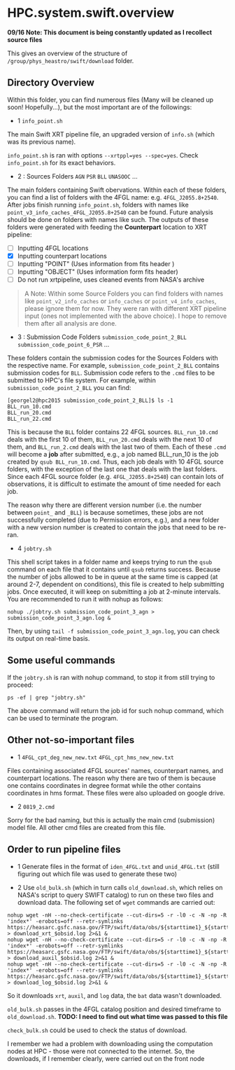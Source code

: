 # HPC.system.swift.overview

**09/16 Note: This document is being constantly updated as I recollect source files**

This gives an overview of the structure of `/group/phys_heastro/swift/download` folder.

## Directory Overview

Within this folder, you can find numerous files (Many will be cleaned up soon! Hopefully...), but the most important are of the followings:

- 1
`info_point.sh`

The main Swift XRT pipeline file, an upgraded version of `info.sh` (which was its previous name).

`info_point.sh` is ran with options `--xrtppl=yes --spec=yes`. Check `info_point.sh` for its exact behaviors.

- 2 : Sources Folders
`AGN` `PSR` `BLL` `UNASOOC` ...

The main folders containing Swift obervations. Within each of these folders, you can find a list of folders with the 4FGL name: e.g. `4FGL_J2055.8+2540`. After jobs finish running `info_point.sh`, folders with names like `point_v3_info_caches_4FGL_J2055.8+2540` can be found. Future analysis should be done on folders with names like such. The outputs of these folders were generated with feeding the **Counterpart** location to XRT pipeline:

- [ ] Inputting 4FGL locations
- [x] Inputting counterpart locations
- [ ] Inputting "POINT" (Uses information from fits header )
- [ ] Inputting "OBJECT" (Uses information form fits header)
- [ ] Do not run xrtpipeline, uses cleaned events from NASA's archive

> A Note: Within some Source Folders you can find folders with names like `point_v2_info_caches` or `info_caches` or `point_v4_info_caches`, please ignore them for now. They were ran with different XRT pipeline input (ones not implemented with the above choice). I hope to remove them after all analysis are done. 

- 3 : Submission Code Folders
`submission_code_point_2_BLL` `submission_code_point_6_PSR` ...

These folders contain the submission codes for the Sources Folders with the respective name. For example, `submission_code_point_2_BLL` contains submission codes for `BLL`. Submission code refers to the `.cmd` files to be submitted to HPC's file system. For example, within `submission_code_point_2_BLL` you can find: 

```
[georgel2@hpc2015 submission_code_point_2_BLL]$ ls -1
BLL_run_10.cmd
BLL_run_20.cmd
BLL_run_22.cmd
```
This is because the `BLL` folder contains 22 4FGL sources. `BLL_run_10.cmd` deals with the first 10 of them, `BLL_run_20.cmd` deals with the next 10 of them, and `BLL_run_2.cmd` deals with the last two of them. Each of these `.cmd` will become a **job** after submitted, e.g., a job named BLL_run_10 is the job created by `qsub BLL_run_10.cmd`. Thus, each job deals with 10 4FGL source folders, with the exception of the last one that deals with the last folders. Since each 4FGL source folder (e.g. `4FGL_J2055.8+2540`) can contain lots of observations, it is difficult to estimate the amount of time needed for each job. 

The reason why there are different version number (i.e. the number between `point_` and `_BLL`) is because sometimes, these jobs are not successfully completed (due to Permission errors, e.g.), and a new folder with a new version number is created to contain the jobs that need to be re-ran.

- 4
`jobtry.sh`

This shell script takes in a folder name and keeps trying to run the `qsub` command on each file that it contains until `qsub` returns success. Because the number of jobs allowed to be in queue at the same time is capped (at around 2-7, dependent on conditions), this file is created to help submitting jobs. Once executed, it will keep on submitting a job at 2-minute intervals. You are recommended to run it with nohup as follows:

``nohup ./jobtry.sh submission_code_point_3_agn > submission_code_point_3_agn.log &``

Then, by using `tail -f submission_code_point_3_agn.log`, you can check its output on real-time basis. 

## Some useful commands
If the `jobtry.sh` is ran with nohup command, to stop it from still trying to proceed:

``ps -ef | grep "jobtry.sh"``

The above command will return the job id for such nohup command, which can be used to terminate the program.


## Other not-so-important files

- 1
`4FGL_cpt_deg_new_new.txt`
`4FGL_cpt_hms_new_new.txt`
  
Files containing associated 4FGL sources' names, counterpart names, and counterpart locations. The reason why there are two of them is because one contains coordinates in degree format while the other contains coordinates in hms format. These files were also uploaded on google drive. 

- 2
`0819_2.cmd`

Sorry for the bad naming, but this is actually the main cmd (submission) model file. All other cmd files are created from this file.


## Order to run pipeline files

- 1
Generate files in the format of `iden_4FGL.txt` and `unid_4FGL.txt` (still figuring out which file was used to generate these two)

- 2
Use `old_bulk.sh` (which in turn calls `old_download.sh`, which relies on NASA's script to query SWIFT catalog) to run on these two files and download data. The following set of `wget` commands are carried out:

```
nohup wget -nH --no-check-certificate --cut-dirs=5 -r -l0 -c -N -np -R 'index*' -erobots=off --retr-symlinks https://heasarc.gsfc.nasa.gov/FTP/swift/data/obs/${starttime1}_${starttime2}//$obsid/xrt/ > download_xrt_$obsid.log 2>&1 &
nohup wget -nH --no-check-certificate --cut-dirs=5 -r -l0 -c -N -np -R 'index*' -erobots=off --retr-symlinks https://heasarc.gsfc.nasa.gov/FTP/swift/data/obs/${starttime1}_${starttime2}//$obsid/auxil/ > download_auxil_$obsid.log 2>&1 &
nohup wget -nH --no-check-certificate --cut-dirs=5 -r -l0 -c -N -np -R 'index*' -erobots=off --retr-symlinks https://heasarc.gsfc.nasa.gov/FTP/swift/data/obs/${starttime1}_${starttime2}//$obsid/log/ > download_log_$obsid.log 2>&1 &
```

So it downloads `xrt`, `auxil`, and `log` data, the `bat` data wasn't downloaded.

`old_bulk.sh` passes in the 4FGL catalog position and desired timeframe to `old_download.sh`. **TODO: I need to find out what time was passed to this file**

`check_bulk.sh` could be used to check the status of download.

I remember we had a problem with downloading using the computation nodes at HPC - those were not connected to the internet. So, the downloads, if I remember clearly, were carried out on the front node